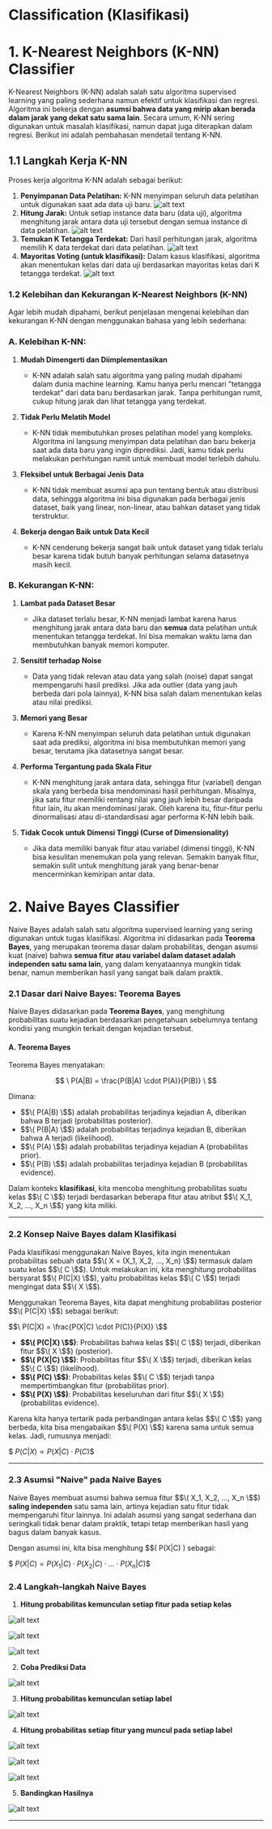 # Classification (Klasifikasi)

# 1. K-Nearest Neighbors (K-NN) Classifier
K-Nearest Neighbors (K-NN) adalah salah satu algoritma supervised learning yang paling sederhana namun efektif untuk klasifikasi dan regresi. Algoritma ini bekerja dengan **asumsi bahwa data yang mirip akan berada dalam jarak yang dekat satu sama lain**. Secara umum, K-NN sering digunakan untuk masalah klasifikasi, namun dapat juga diterapkan dalam regresi. Berikut ini adalah pembahasan mendetail tentang K-NN.


## 1.1 Langkah Kerja K-NN
Proses kerja algoritma K-NN adalah sebagai berikut:


1. **Penyimpanan Data Pelatihan:** K-NN menyimpan seluruh data pelatihan untuk digunakan saat ada data uji baru.
![alt text](image.png)
2. **Hitung Jarak:** Untuk setiap instance data baru (data uji), algoritma menghitung jarak antara data uji tersebut dengan semua instance di data pelatihan.
![alt text](image-1.png)
3. **Temukan K Tetangga Terdekat:** Dari hasil perhitungan jarak, algoritma memilih K data terdekat dari data pelatihan.
![alt text](image-2.png)
4. **Mayoritas Voting (untuk klasifikasi):** Dalam kasus klasifikasi, algoritma akan menentukan kelas dari data uji berdasarkan mayoritas kelas dari K tetangga terdekat.
![alt text](image-3.png)

### 1.2 **Kelebihan dan Kekurangan K-Nearest Neighbors (K-NN)**

Agar lebih mudah dipahami, berikut penjelasan mengenai kelebihan dan kekurangan K-NN dengan menggunakan bahasa yang lebih sederhana:


### A. **Kelebihan K-NN:**

1. **Mudah Dimengerti dan Diimplementasikan**
   - K-NN adalah salah satu algoritma yang paling mudah dipahami dalam dunia machine learning. Kamu hanya perlu mencari "tetangga terdekat" dari data baru berdasarkan jarak. Tanpa perhitungan rumit, cukup hitung jarak dan lihat tetangga yang terdekat.

2. **Tidak Perlu Melatih Model**
   - K-NN tidak membutuhkan proses pelatihan model yang kompleks. Algoritma ini langsung menyimpan data pelatihan dan baru bekerja saat ada data baru yang ingin diprediksi. Jadi, kamu tidak perlu melakukan perhitungan rumit untuk membuat model terlebih dahulu.

3. **Fleksibel untuk Berbagai Jenis Data**
   - K-NN tidak membuat asumsi apa pun tentang bentuk atau distribusi data, sehingga algoritma ini bisa digunakan pada berbagai jenis dataset, baik yang linear, non-linear, atau bahkan dataset yang tidak terstruktur.

4. **Bekerja dengan Baik untuk Data Kecil**
   - K-NN cenderung bekerja sangat baik untuk dataset yang tidak terlalu besar karena tidak butuh banyak perhitungan selama datasetnya masih kecil.


### B. **Kekurangan K-NN:**

1. **Lambat pada Dataset Besar**
   - Jika dataset terlalu besar, K-NN menjadi lambat karena harus menghitung jarak antara data baru dan **semua** data pelatihan untuk menentukan tetangga terdekat. Ini bisa memakan waktu lama dan membutuhkan banyak memori komputer.

2. **Sensitif terhadap Noise**
   - Data yang tidak relevan atau data yang salah (noise) dapat sangat mempengaruhi hasil prediksi. Jika ada outlier (data yang jauh berbeda dari pola lainnya), K-NN bisa salah dalam menentukan kelas atau nilai prediksi.

3. **Memori yang Besar**
   - Karena K-NN menyimpan seluruh data pelatihan untuk digunakan saat ada prediksi, algoritma ini bisa membutuhkan memori yang besar, terutama jika datasetnya sangat besar.

4. **Performa Tergantung pada Skala Fitur**
   - K-NN menghitung jarak antara data, sehingga fitur (variabel) dengan skala yang berbeda bisa mendominasi hasil perhitungan. Misalnya, jika satu fitur memiliki rentang nilai yang jauh lebih besar daripada fitur lain, itu akan mendominasi jarak. Oleh karena itu, fitur-fitur perlu dinormalisasi atau di-standardisasi agar performa K-NN lebih baik.

5. **Tidak Cocok untuk Dimensi Tinggi (Curse of Dimensionality)**
   - Jika data memiliki banyak fitur atau variabel (dimensi tinggi), K-NN bisa kesulitan menemukan pola yang relevan. Semakin banyak fitur, semakin sulit untuk menghitung jarak yang benar-benar mencerminkan kemiripan antar data.

   
# 2. Naive Bayes Classifier
Naive Bayes adalah salah satu algoritma supervised learning yang sering digunakan untuk tugas klasifikasi. Algoritma ini didasarkan pada **Teorema Bayes**, yang merupakan teorema dasar dalam probabilitas, dengan asumsi kuat (naive) bahwa **semua fitur atau variabel dalam dataset adalah independen satu sama lain**, yang dalam kenyataannya mungkin tidak benar, namun memberikan hasil yang sangat baik dalam praktik.

### 2.1 **Dasar dari Naive Bayes: Teorema Bayes**

Naive Bayes didasarkan pada **Teorema Bayes**, yang menghitung probabilitas suatu kejadian berdasarkan pengetahuan sebelumnya tentang kondisi yang mungkin terkait dengan kejadian tersebut.

#### A. **Teorema Bayes**

Teorema Bayes menyatakan:

$$
\
P(A|B) = \frac{P(B|A) \cdot P(A)}{P(B)}
\
$$

Dimana:
- $$\( P(A|B) \$$) adalah probabilitas terjadinya kejadian A, diberikan bahwa B terjadi (probabilitas posterior).
- $$\( P(B|A) \$$) adalah probabilitas terjadinya kejadian B, diberikan bahwa A terjadi (likelihood).
- $$\( P(A) \$$) adalah probabilitas terjadinya kejadian A (probabilitas prior).
- $$\( P(B) \$$) adalah probabilitas terjadinya kejadian B (probabilitas evidence).

Dalam konteks **klasifikasi**, kita mencoba menghitung probabilitas suatu kelas $$\( C \$$) terjadi berdasarkan beberapa fitur atau atribut $$\( X_1, X_2, ..., X_n \$$) yang kita miliki.

---

### 2.2 **Konsep Naive Bayes dalam Klasifikasi**

Pada klasifikasi menggunakan Naive Bayes, kita ingin menentukan probabilitas sebuah data $$\( X = (X_1, X_2, ..., X_n) \$$) termasuk dalam suatu kelas $$\( C \$$). Untuk melakukan ini, kita menghitung probabilitas bersyarat $$\( P(C|X) \$$), yaitu probabilitas kelas $$\( C \$$) terjadi mengingat data $$\( X \$$).

Menggunakan Teorema Bayes, kita dapat menghitung probabilitas posterior $$\( P(C|X) \$$) sebagai berikut:

$$\
P(C|X) = \frac{P(X|C) \cdot P(C)}{P(X)}
\$$

- **$$\( P(C|X) \$$)**: Probabilitas bahwa kelas $$\( C \$$) terjadi, diberikan fitur $$\( X \$$) (posterior).
- **$$\( P(X|C) \$$)**: Probabilitas fitur $$\( X \$$) terjadi, diberikan kelas $$\( C \$$) (likelihood).
- **$$\( P(C) \$$)**: Probabilitas kelas $$\( C \$$) terjadi tanpa mempertimbangkan fitur (probabilitas prior).
- **$$\( P(X) \$$)**: Probabilitas keseluruhan dari fitur $$\( X \$$) (probabilitas evidence).

Karena kita hanya tertarik pada perbandingan antara kelas $$\( C \$$) yang berbeda, kita bisa mengabaikan $$\( P(X) \$$) karena sama untuk semua kelas. Jadi, rumusnya menjadi:

$$\
P(C|X) \propto P(X|C) \cdot P(C)
\$$

---

### 2.3 **Asumsi "Naive" pada Naive Bayes**

Naive Bayes membuat asumsi bahwa semua fitur $$\( X_1, X_2, ..., X_n \$$) **saling independen** satu sama lain, artinya kejadian satu fitur tidak mempengaruhi fitur lainnya. Ini adalah asumsi yang sangat sederhana dan seringkali tidak benar dalam praktik, tetapi tetap memberikan hasil yang bagus dalam banyak kasus.

Dengan asumsi ini, kita bisa menghitung $$\( P(X|C) \) sebagai:

$$\
P(X|C) = P(X_1|C) \cdot P(X_2|C) \cdot ... \cdot P(X_n|C)
\$$

### 2.4 Langkah-langkah Naive Bayes

1. **Hitung probabilitas kemunculan setiap fitur pada setiap kelas**

![alt text](image-5.png)

![alt text](image-6.png)

![alt text](image-7.png)

2. **Coba Prediksi Data**

![alt text](image-8.png)

3. **Hitung probabilitas kemunculan setiap label**

![alt text](image-9.png)

4. **Hitung probabilitas setiap fitur yang muncul pada setiap label**

![alt text](image-10.png)

![alt text](image-11.png)

![alt text](image-12.png)

5. **Bandingkan Hasilnya**

![alt text](image-13.png)

---
